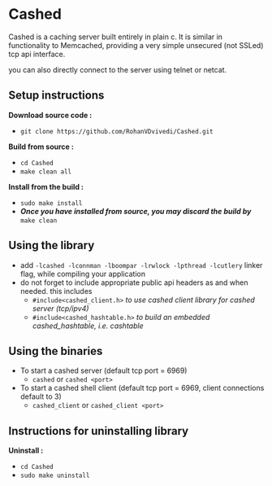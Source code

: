 # Cashed

Cashed is a caching server built entirely in plain c.
It is similar in functionality to Memcached, providing a very simple unsecured (not SSLed) tcp api interface.

you can also directly connect to the server using telnet or netcat.

## Setup instructions

**Download source code :**
 * `git clone https://github.com/RohanVDvivedi/Cashed.git`

**Build from source :**
 * `cd Cashed`
 * `make clean all`

**Install from the build :**
 * `sudo make install`
 * ***Once you have installed from source, you may discard the build by*** `make clean`

## Using the library
 * add `-lcashed -lconnman -lboompar -lrwlock -lpthread -lcutlery` linker flag, while compiling your application
 * do not forget to include appropriate public api headers as and when needed. this includes
   * `#include<cashed_client.h>`     *to use cashed client library for cashed server (tcp/ipv4)*
   * `#include<cashed_hashtable.h>`  *to build an embedded cashed_hashtable, i.e. cashtable*

## Using the binaries
 * To start a cashed server (default tcp port = 6969)
   * `cashed` or `cashed <port>`
 * To start a cashed shell client (default tcp port = 6969, client connections default to 3)
   * `cashed_client` or `cashed_client <port>`

## Instructions for uninstalling library

**Uninstall :**
 * `cd Cashed`
 * `sudo make uninstall`